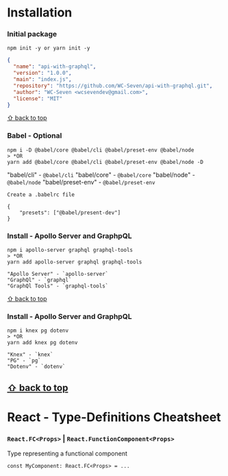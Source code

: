 # Installation

### Initial package
```
npm init -y or yarn init -y
```
```json
{
  "name": "api-with-graphql",
  "version": "1.0.0",
  "main": "index.js",
  "repository": "https://github.com/WC-Seven/api-with-graphql.git",
  "author": "WC-Seven <wcsevendev@gmail.com>",
  "license": "MIT"
}
```
[⇧ back to top](#Installation)

### Babel - Optional
```
npm i -D @babel/core @babel/cli @babel/preset-env @babel/node 
> *OR
yarn add @babel/core @babel/cli @babel/preset-env @babel/node -D
```

"babel/cli" - `@babel/cli`
"babel/core" - `@babel/core`
"babel/node" - `@babel/node`
"babel/preset-env" - `@babel/preset-env`

```
Create a .babelrc file
```

```.babelrc
{
    "presets": ["@babel/present-dev"]
}
```

### Install - Apollo Server and GraphpQL
```
npm i apollo-server graphql graphql-tools
> *OR
yarn add apollo-server graphql graphql-tools
```

```
"Apollo Server" - `apollo-server`
"GraphQl" - `graphql`
"GraphQl Tools" - `graphql-tools`
```

[⇧ back to top](#Installation)

### Install - Apollo Server and GraphpQL
```
npm i knex pg dotenv
> *OR
yarn add knex pg dotenv
```

```
"Knex" - `knex`
"PG" - `pg`
"Dotenv" - `dotenv`
```

[⇧ back to top](#Installation)
---

# React - Type-Definitions Cheatsheet

### `React.FC<Props>` | `React.FunctionComponent<Props>`
Type representing a functional component
```tsx
const MyComponent: React.FC<Props> = ...